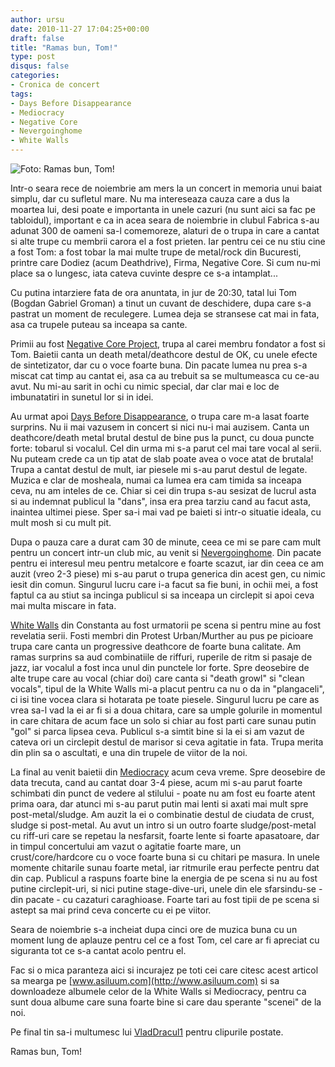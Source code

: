 ```yaml
---
author: ursu
date: 2010-11-27 17:04:25+00:00
draft: false
title: "Ramas bun, Tom!"
type: post
disqus: false
categories:
- Cronica de concert
tags:
- Days Before Disappearance
- Mediocracy
- Negative Core
- Nevergoinghome
- White Walls
---
```

![Foto: Ramas bun, Tom!](/img/SCAN0003.jpg)


Intr-o seara rece de noiembrie am mers la un concert in memoria unui baiat simplu, dar cu sufletul mare. Nu ma intereseaza cauza care a dus la moartea lui, desi poate e importanta in unele cazuri (nu sunt aici sa fac pe tabloidul), important e ca in acea seara de noiembrie in clubul Fabrica s-au adunat 300 de oameni sa-l comemoreze, alaturi de o trupa in care a cantat si alte trupe cu membrii carora el a fost prieten. Iar pentru cei ce nu stiu cine a fost Tom: a fost tobar la mai multe trupe de metal/rock din Bucuresti, printre care Dodiez (acum Deathdrive), Firma, Negative Core. Si cum nu-mi place sa o lungesc, iata cateva cuvinte despre ce s-a intamplat...

Cu putina intarziere fata de ora anuntata, in jur de 20:30, tatal lui Tom (Bogdan Gabriel Groman) a tinut un cuvant de deschidere, dupa care s-a pastrat un moment de reculegere. Lumea deja se stransese cat mai in fata, asa ca trupele puteau sa inceapa sa cante.

Primii au fost [Negative Core Project](http://www.myspace.com/negativecoreband), trupa al carei membru fondator a fost si Tom. Baietii canta un death metal/deathcore destul de OK, cu unele efecte de sintetizator, dar cu o voce foarte buna. Din pacate lumea nu prea s-a miscat cat timp au cantat ei, asa ca au trebuit sa se multumeasca cu ce-au avut. Nu mi-au sarit in ochi cu nimic special, dar clar mai e loc de imbunatatiri in sunetul lor si in idei.

Au urmat apoi [Days Before Disappearance](http://www.myspace.com/5dbd), o trupa care m-a lasat foarte surprins. Nu ii mai vazusem in concert si nici nu-i mai auzisem. Canta un deathcore/death metal brutal destul de bine pus la punct, cu doua puncte forte: tobarul si vocalul. Cel din urma mi s-a parut cel mai tare vocal al serii. Nu puteam crede ca un tip atat de slab poate avea o voce atat de brutala! Trupa a cantat destul de mult, iar piesele mi s-au parut destul de legate. Muzica e clar de mosheala, numai ca lumea era cam timida sa inceapa ceva, nu am inteles de ce. Chiar si cei din trupa s-au sesizat de lucrul asta si au indemnat publicul la "dans", insa era prea tarziu cand au facut asta, inaintea ultimei piese. Sper sa-i mai vad pe baieti si intr-o situatie ideala, cu mult mosh si cu mult pit.

Dupa o pauza care a durat cam 30 de minute, ceea ce mi se pare cam mult pentru un concert intr-un club mic, au venit si [Nevergoinghome](http://www.myspace.com/nevergoinghomeband). Din pacate pentru ei interesul meu pentru metalcore e foarte scazut, iar din ceea ce am auzit (vreo 2-3 piese) mi s-au parut o trupa generica din acest gen, cu nimic iesit din comun. Singurul lucru care i-a facut sa fie buni, in ochii mei, a fost faptul ca au stiut sa incinga publicul si sa inceapa un circlepit si apoi ceva mai multa miscare in fata.

[White Walls](http://www.myspace.com/whitewallsofficial) din Constanta au fost urmatorii pe scena si pentru mine au fost revelatia serii. Fosti membri din Protest Urban/Murther au pus pe picioare trupa care canta un progressive deathcore de foarte buna calitate. Am ramas surprins sa aud combinatiile de riffuri, ruperile de ritm si pasaje de jazz, iar vocalul a fost inca unul din punctele lor forte. Spre deosebire de alte trupe care au vocal (chiar doi) care canta si "death growl" si "clean vocals", tipul de la White Walls mi-a placut pentru ca nu o da in "plangaceli", ci isi tine vocea clara si hotarata pe toate piesele. Singurul lucru pe care as vrea sa-l vad la ei ar fi si a doua chitara, care sa umple golurile in momentul in care chitara de acum face un solo si chiar au fost parti care sunau putin "gol" si parca lipsea ceva. Publicul s-a simtit bine si la ei si am vazut de cateva ori un circlepit destul de marisor si ceva agitatie in fata. Trupa merita din plin sa o ascultati, e una din trupele de viitor de la noi.

La final au venit baietii din [Mediocracy](/2010-07-05-korrozao-in-romania-episodul-2/) acum ceva vreme. Spre deosebire de data trecuta, cand au cantat doar 3-4 piese, acum mi s-au parut foarte schimbati din punct de vedere al stilului - poate nu am fost eu foarte atent prima oara, dar atunci mi s-au parut putin mai lenti si axati mai mult spre post-metal/sludge. Am auzit la ei o combinatie destul de ciudata de crust, sludge si post-metal. Au avut un intro si un outro foarte sludge/post-metal cu riff-uri care se repetau la nesfarsit, foarte lente si foarte apasatoare, dar in timpul concertului am vazut o agitatie foarte mare, un crust/core/hardcore cu o voce foarte buna si cu chitari pe masura. In unele momente chitarile sunau foarte metal, iar ritmurile erau perfecte pentru dat din cap. Publicul a raspuns foarte bine la energia de pe scena si nu au fost putine circlepit-uri, si nici putine stage-dive-uri, unele din ele sfarsindu-se - din pacate - cu cazaturi caraghioase. Foarte tari au fost tipii de pe scena si astept sa mai prind ceva concerte cu ei pe viitor.

Seara de noiembrie s-a incheiat dupa cinci ore de muzica buna cu un moment lung de aplauze pentru cel ce a fost Tom, cel care ar fi apreciat cu siguranta tot ce s-a cantat acolo pentru el.

Fac si o mica paranteza aici si incurajez pe toti cei care citesc acest articol sa mearga pe [www.asiluum.com](http://www.asiluum.com) si sa downloadeze albumele celor de la White Walls si Mediocracy, pentru ca sunt doua albume care suna foarte bine si care dau sperante "scenei" de la noi.

Pe final tin sa-i multumesc lui [VladDracul1](http://www.youtube.com/user/VladDracul1) pentru clipurile postate.

Ramas bun, Tom!
